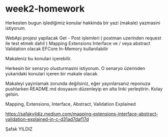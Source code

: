 # week2-homework

Herkesten bugun işlediğimiz konular hakkinda bir yazi (makale) yazmasini istiyorum.

WebApi projesi yapilacak
Get - Post işlemleri (  postman uzerinden request ile test etmek dahil )
Mapping 
Extensions 
Interface ve / veya abstract
Validation olacak
EFCore In-Memory kullanilabilir

Makaleniz bu konulari içerebilir. 

Herkesin bir sensryo olusturmasini istiyorum. 
O senaryo üzerinden yukaridaki konulari içeren bir makale olacak.

Makaleyi yayinlamak zorunda değilsiniz, eğer yayınlarsanız reponuza pushlarken README.md dosyasını düzenleyip en alta linki yerleştirin. Kolay gelsin.





Mapping, Extensions, Interface, Abstract, Validation Explained

https://safakyildiz.medium.com/mapping-extensions-interface-abstract-validation-explained-in-c-d31ad7daf17d

Şafak YILDIZ